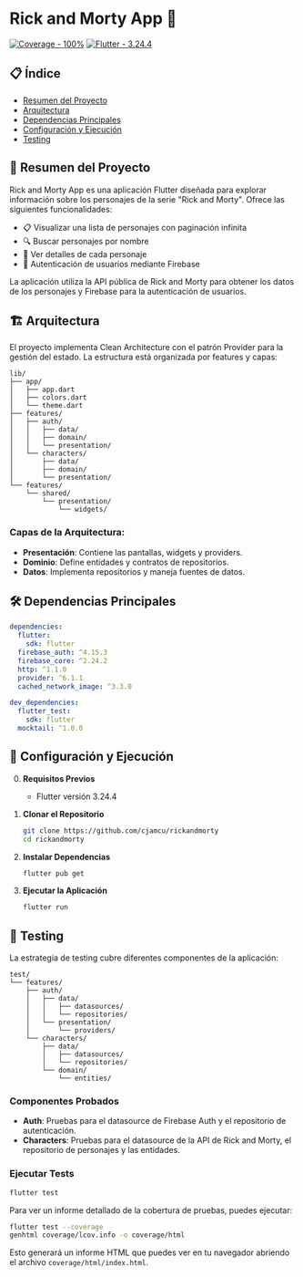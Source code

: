 # Rick and Morty App 📱
[![Coverage - 100%](https://img.shields.io/badge/Coverage-100%-2ea44f)](https://) [![Flutter - 3.24.4](https://img.shields.io/badge/Flutter-3.24.4-2596be)](https://)



## 📋 Índice

- [Resumen del Proyecto](#-resumen-del-proyecto)
- [Arquitectura](#️-arquitectura)
- [Dependencias Principales](#️-dependencias-principales)
- [Configuración y Ejecución](#-configuración-y-ejecución)
- [Testing](#-testing)

## 📝 Resumen del Proyecto

Rick and Morty App es una aplicación Flutter diseñada para explorar información sobre los personajes de la serie "Rick and Morty". Ofrece las siguientes funcionalidades:

- 📋 Visualizar una lista de personajes con paginación infinita
- 🔍 Buscar personajes por nombre
- 👤 Ver detalles de cada personaje
- 🔐 Autenticación de usuarios mediante Firebase

La aplicación utiliza la API pública de Rick and Morty para obtener los datos de los personajes y Firebase para la autenticación de usuarios.

## 🏗️ Arquitectura

El proyecto implementa Clean Architecture con el patrón Provider para la gestión del estado. La estructura está organizada por features y capas:

```
lib/
├── app/
│   ├── app.dart
│   ├── colors.dart
│   └── theme.dart
├── features/
│   ├── auth/
│   │   ├── data/
│   │   ├── domain/
│   │   └── presentation/
│   └── characters/
│       ├── data/
│       ├── domain/
│       └── presentation/
└── features/
    └── shared/
        └── presentation/
            └── widgets/
```

### Capas de la Arquitectura:

- **Presentación**: Contiene las pantallas, widgets y providers.
- **Dominio**: Define entidades y contratos de repositorios.
- **Datos**: Implementa repositorios y maneja fuentes de datos.

## 🛠️ Dependencias Principales

```yaml
dependencies:
  flutter:
    sdk: flutter
  firebase_auth: ^4.15.3
  firebase_core: ^2.24.2
  http: ^1.1.0
  provider: ^6.1.1
  cached_network_image: ^3.3.0

dev_dependencies:
  flutter_test:
    sdk: flutter
  mocktail: ^1.0.0
```

## 🚀 Configuración y Ejecución

0. **Requisitos Previos**
   - Flutter versión 3.24.4

1. **Clonar el Repositorio**
   ```bash
   git clone https://github.com/cjamcu/rickandmorty
   cd rickandmorty
   ```

2. **Instalar Dependencias**
   ```bash
   flutter pub get
   ```

3. **Ejecutar la Aplicación**
   ```bash
   flutter run
   ```

## 🧪 Testing

La estrategia de testing cubre diferentes componentes de la aplicación:

```
test/
└── features/
    ├── auth/
    │   ├── data/
    │   │   ├── datasources/
    │   │   └── repositories/
    │   └── presentation/
    │       └── providers/
    └── characters/
        ├── data/
        │   ├── datasources/
        │   └── repositories/
        └── domain/
            └── entities/
```

### Componentes Probados

- **Auth**: Pruebas para el datasource de Firebase Auth y el repositorio de autenticación.
- **Characters**: Pruebas para el datasource de la API de Rick and Morty, el repositorio de personajes y las entidades.

### Ejecutar Tests

```bash
flutter test
```

Para ver un informe detallado de la cobertura de pruebas, puedes ejecutar:

```bash
flutter test --coverage
genhtml coverage/lcov.info -o coverage/html
```

Esto generará un informe HTML que puedes ver en tu navegador abriendo el archivo `coverage/html/index.html`.
